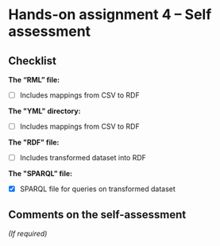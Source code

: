 # Hands-on assignment 4 – Self assessment

## Checklist

**The “RML” file:**

- [ ] Includes mappings from CSV to RDF

**The "YML" directory:**

- [ ] Includes mappings from CSV to RDF

**The "RDF" file:**

- [ ] Includes transformed dataset into RDF

**The "SPARQL” file:**

- [x] SPARQL file for queries on transformed dataset

## Comments on the self-assessment
_(If required)_
